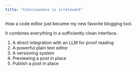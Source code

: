 ```yaml
---
title: "Consciouness is irrelevant"
---
```


How a code editor just became my new favorite blogging tool.

It combines everything in a sufficiently clean interface.

1. A direct integration with an LLM for proof reading
1. A powerful plain text editor
2. A versioning system
1. Previewing a post in place
3. Publish a post in place
